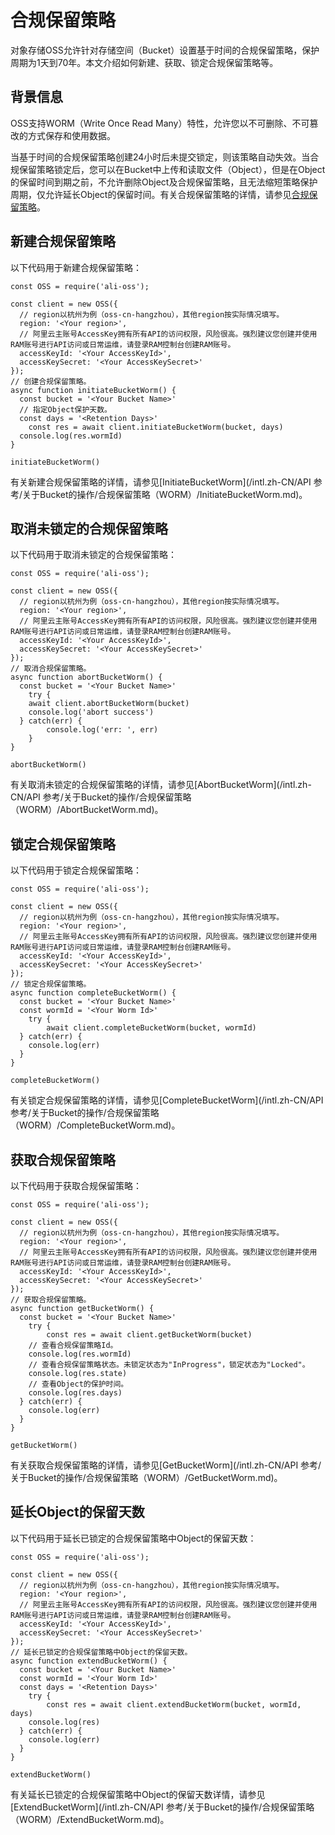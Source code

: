 # 合规保留策略

对象存储OSS允许针对存储空间（Bucket）设置基于时间的合规保留策略，保护周期为1天到70年。本文介绍如何新建、获取、锁定合规保留策略等。

## 背景信息

OSS支持WORM（Write Once Read Many）特性，允许您以不可删除、不可篡改的方式保存和使用数据。

当基于时间的合规保留策略创建24小时后未提交锁定，则该策略自动失效。当合规保留策略锁定后，您可以在Bucket中上传和读取文件（Object），但是在Object的保留时间到期之前，不允许删除Object及合规保留策略，且无法缩短策略保护周期，仅允许延长Object的保留时间。有关合规保留策略的详情，请参见[合规保留策略](/intl.zh-CN/开发指南/数据安全/合规保留策略.md)。

## 新建合规保留策略

以下代码用于新建合规保留策略：

```
const OSS = require('ali-oss');

const client = new OSS({
  // region以杭州为例（oss-cn-hangzhou），其他region按实际情况填写。
  region: '<Your region>',
  // 阿里云主账号AccessKey拥有所有API的访问权限，风险很高。强烈建议您创建并使用RAM账号进行API访问或日常运维，请登录RAM控制台创建RAM账号。
  accessKeyId: '<Your AccessKeyId>',
  accessKeySecret: '<Your AccessKeySecret>'
});
// 创建合规保留策略。
async function initiateBucketWorm() {
  const bucket = '<Your Bucket Name>'
  // 指定Object保护天数。
  const days = '<Retention Days>'
	const res = await client.initiateBucketWorm(bucket, days)
  console.log(res.wormId)
}

initiateBucketWorm()
```

有关新建合规保留策略的详情，请参见[InitiateBucketWorm](/intl.zh-CN/API 参考/关于Bucket的操作/合规保留策略（WORM）/InitiateBucketWorm.md)。

## 取消未锁定的合规保留策略

以下代码用于取消未锁定的合规保留策略：

```
const OSS = require('ali-oss');

const client = new OSS({
  // region以杭州为例（oss-cn-hangzhou），其他region按实际情况填写。
  region: '<Your region>',
  // 阿里云主账号AccessKey拥有所有API的访问权限，风险很高。强烈建议您创建并使用RAM账号进行API访问或日常运维，请登录RAM控制台创建RAM账号。
  accessKeyId: '<Your AccessKeyId>',
  accessKeySecret: '<Your AccessKeySecret>'
});
// 取消合规保留策略。
async function abortBucketWorm() {
  const bucket = '<Your Bucket Name>'
	try {
    await client.abortBucketWorm(bucket)
    console.log('abort success')
  } catch(err) {
		console.log('err: ', err)
	}
}

abortBucketWorm()
```

有关取消未锁定的合规保留策略的详情，请参见[AbortBucketWorm](/intl.zh-CN/API 参考/关于Bucket的操作/合规保留策略（WORM）/AbortBucketWorm.md)。

## 锁定合规保留策略

以下代码用于锁定合规保留策略：

```
const OSS = require('ali-oss');

const client = new OSS({
  // region以杭州为例（oss-cn-hangzhou），其他region按实际情况填写。
  region: '<Your region>',
  // 阿里云主账号AccessKey拥有所有API的访问权限，风险很高。强烈建议您创建并使用RAM账号进行API访问或日常运维，请登录RAM控制台创建RAM账号。
  accessKeyId: '<Your AccessKeyId>',
  accessKeySecret: '<Your AccessKeySecret>'
});
// 锁定合规保留策略。
async function completeBucketWorm() {
  const bucket = '<Your Bucket Name>'
  const wormId = '<Your Worm Id>'
	try {
		await client.completeBucketWorm(bucket, wormId)
  } catch(err) {
  	console.log(err)
  }
}

completeBucketWorm()
```

有关锁定合规保留策略的详情，请参见[CompleteBucketWorm](/intl.zh-CN/API 参考/关于Bucket的操作/合规保留策略（WORM）/CompleteBucketWorm.md)。

## 获取合规保留策略

以下代码用于获取合规保留策略：

```
const OSS = require('ali-oss');

const client = new OSS({
  // region以杭州为例（oss-cn-hangzhou），其他region按实际情况填写。
  region: '<Your region>',
  // 阿里云主账号AccessKey拥有所有API的访问权限，风险很高。强烈建议您创建并使用RAM账号进行API访问或日常运维，请登录RAM控制台创建RAM账号。
  accessKeyId: '<Your AccessKeyId>',
  accessKeySecret: '<Your AccessKeySecret>'
});
// 获取合规保留策略。
async function getBucketWorm() {
  const bucket = '<Your Bucket Name>'
	try {
		const res = await client.getBucketWorm(bucket)
    // 查看合规保留策略Id。
    console.log(res.wormId)
    // 查看合规保留策略状态。未锁定状态为"InProgress"，锁定状态为"Locked"。
    console.log(res.state)
    // 查看Object的保护时间。
    console.log(res.days)
  } catch(err) {
  	console.log(err)
  }
}

getBucketWorm()
```

有关获取合规保留策略的详情，请参见[GetBucketWorm](/intl.zh-CN/API 参考/关于Bucket的操作/合规保留策略（WORM）/GetBucketWorm.md)。

## 延长Object的保留天数

以下代码用于延长已锁定的合规保留策略中Object的保留天数：

```
const OSS = require('ali-oss');

const client = new OSS({
  // region以杭州为例（oss-cn-hangzhou），其他region按实际情况填写。
  region: '<Your region>',
  // 阿里云主账号AccessKey拥有所有API的访问权限，风险很高。强烈建议您创建并使用RAM账号进行API访问或日常运维，请登录RAM控制台创建RAM账号。
  accessKeyId: '<Your AccessKeyId>',
  accessKeySecret: '<Your AccessKeySecret>'
});
// 延长已锁定的合规保留策略中Object的保留天数。
async function extendBucketWorm() {
  const bucket = '<Your Bucket Name>'
  const wormId = '<Your Worm Id>'
  const days = '<Retention Days>'
	try {
		const res = await client.extendBucketWorm(bucket, wormId, days)
    console.log(res)
  } catch(err) {
  	console.log(err)
  }
}

extendBucketWorm()
```

有关延长已锁定的合规保留策略中Object的保留天数详情，请参见[ExtendBucketWorm](/intl.zh-CN/API 参考/关于Bucket的操作/合规保留策略（WORM）/ExtendBucketWorm.md)。

